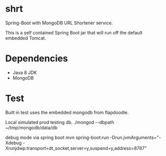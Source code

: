 # shrt
Spring-Boot with MongoDB URL Shortener service.

This is a self contained Spring Boot jar that will run off the default embedded Tomcat.

# Dependencies
* Java 8 JDK
* MongoDB 


# Test
Built in test uses the embedded mongodb from flapdoodle. 

Local simulated prod testing db. ./mongod --dbpath ~/tmp/mongodb/data/db

debug mode via spring boot
mvn spring-boot:run -Drun.jvmArguments="-Xdebug -Xrunjdwp:transport=dt_socket,server=y,suspend=y,address=8787"   